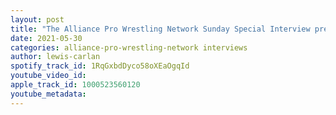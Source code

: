 ```yaml
---
layout: post
title: "The Alliance Pro Wrestling Network Sunday Special Interview presents Masha Slamovich"
date: 2021-05-30
categories: alliance-pro-wrestling-network interviews
author: lewis-carlan
spotify_track_id: 1RqGxbdDyco58oXEaOgqId
youtube_video_id: 
apple_track_id: 1000523560120
youtube_metadata: 
---
```

